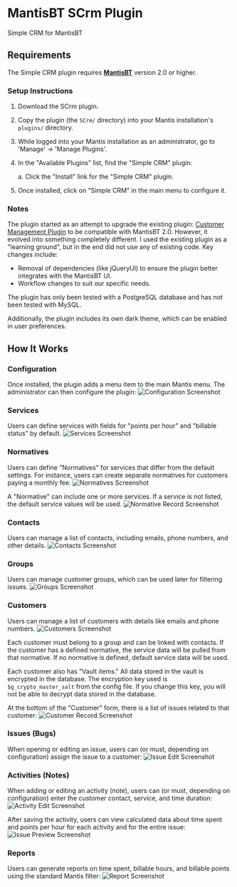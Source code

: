 # MantisBT SCrm Plugin

Simple CRM for MantisBT

## Requirements

The Simple CRM plugin requires **[MantisBT](https://mantisbt.org/)** version 2.0 or higher.

### Setup Instructions

1. Download the SCrm plugin.

2. Copy the plugin (the `SCrm/` directory) into your Mantis installation's `plugins/` directory.

3. While logged into your Mantis installation as an administrator, go to 'Manage' -> 'Manage Plugins'.

4. In the "Available Plugins" list, find the "Simple CRM" plugin:

    a. Click the "Install" link for the "Simple CRM" plugin.

5. Once installed, click on "Simple CRM" in the main menu to configure it.

### Notes
The plugin started as an attempt to upgrade the existing plugin:
[Customer Management Plugin](https://github.com/mantisbt-plugins/customer-management) to be compatible with MantisBT 2.0. However, it evolved into something completely different.
I used the existing plugin as a "learning ground", but in the end did not use any of existing code.
Key changes include:
- Removal of dependencies (like jQueryUI) to ensure the plugin better integrates with the MantisBT UI.
- Workflow changes to suit our specific needs.

The plugin has only been tested with a PostgreSQL database and has not been tested with MySQL.

Additionally, the plugin includes its own dark theme, which can be enabled in user preferences.

## How It Works

### Configuration
Once installed, the plugin adds a menu item to the main Mantis menu. The administrator can then configure the plugin:
![Configuration Screenshot](img/scrm_img_config.png "scrm_img_config.png")

### Services
Users can define services with fields for "points per hour" and "billable status" by default.
![Services Screenshot](img/scrm_img_services.png "scrm_img_services.png")

### Normatives
Users can define "Normatives" for services that differ from the default settings. For instance, users can create separate normatives for customers paying a monthly fee.
![Normatives Screenshot](img/scrm_img_normatives.png "scrm_img_normatives.png")

A "Normative" can include one or more services. If a service is not listed, the default service values will be used.
![Normative Record Screenshot](img/scrm_img_normative_record.png "scrm_img_normative_record.png")

### Contacts
Users can manage a list of contacts, including emails, phone numbers, and other details.
![Contacts Screenshot](img/scrm_img_contacts.png "scrm_img_contacts.png")

### Groups
Users can manage customer groups, which can be used later for filtering issues.
![Groups Screenshot](img/scrm_img_groups.png "scrm_img_groups.png")

### Customers
Users can manage a list of customers with details like emails and phone numbers.
![Customers Screenshot](img/scrm_img_customers.png "scrm_img_customers.png")

Each customer must belong to a group and can be linked with contacts. If the customer has a defined normative, the service data will be pulled from that normative. If no normative is defined, default service data will be used.

Each customer also has "Vault items." All data stored in the vault is encrypted in the database. The encryption key used is `$g_crypto_master_salt` from the config file. If you change this key, you will not be able to decrypt data stored in the database.

At the bottom of the "Customer" form, there is a list of issues related to that customer:
![Customer Record Screenshot](img/scrm_img_customer_record.png "scrm_img_customer_record.png")

### Issues (Bugs)
When opening or editing an issue, users can (or must, depending on configuration) assign the issue to a customer:
![Issue Edit Screenshot](img/scrm_img_issue_edit.png "scrm_img_issue_edit.png")

### Activities (Notes)
When adding or editing an activity (note), users can (or must, depending on configuration) enter the customer contact, service, and time duration:
![Activity Edit Screenshot](img/scrm_img_issue_activity_edit.png "scrm_img_issue_activity_edit.png")

After saving the activity, users can view calculated data about time spent and points per hour for each activity and for the entire issue:
![Issue Preview Screenshot](img/scrm_img_issue_preview.png "scrm_img_issue_preview.png")

### Reports
Users can generate reports on time spent, billable hours, and billable points using the standard Mantis filter:
![Report Screenshot](img/scrm_img_report.png "scrm_img_report.png")
